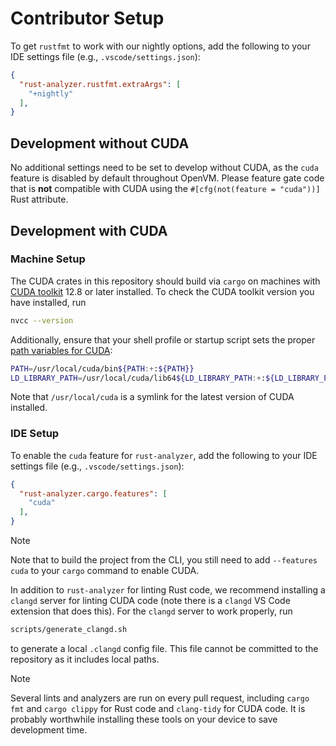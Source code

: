 # Contributor Setup

To get `rustfmt` to work with our nightly options, add the following to your IDE settings file (e.g., `.vscode/settings.json`):

```json
{  
  "rust-analyzer.rustfmt.extraArgs": [
    "+nightly"
  ],
}
```

## Development without CUDA

No additional settings need to be set to develop without CUDA, as the `cuda` feature is disabled by default throughout OpenVM. Please feature gate code that is **not** compatible with CUDA using the `#[cfg(not(feature = "cuda"))]` Rust attribute.

## Development with CUDA

### Machine Setup

The CUDA crates in this repository should build via `cargo` on machines with [CUDA toolkit](https://docs.nvidia.com/cuda/cuda-installation-guide-linux/#package-manager-installation) 12.8 or later installed. To check the CUDA toolkit version you have installed, run
```bash
nvcc --version
```
Additionally, ensure that your shell profile or startup script sets the proper [path variables for CUDA](https://docs.nvidia.com/cuda/cuda-installation-guide-linux/#environment-setup):
```bash
PATH=/usr/local/cuda/bin${PATH:+:${PATH}}
LD_LIBRARY_PATH=/usr/local/cuda/lib64${LD_LIBRARY_PATH:+:${LD_LIBRARY_PATH}}
```
Note that `/usr/local/cuda` is a symlink for the latest version of CUDA installed.

### IDE Setup

To enable the `cuda` feature for `rust-analyzer`, add the following to your IDE settings file (e.g., `.vscode/settings.json`):

```json
{
  "rust-analyzer.cargo.features": [
    "cuda"
  ],
}
```

> [!NOTE]
> Note that to build the project from the CLI, you still need to add `--features cuda` to your `cargo` command to enable CUDA.

In addition to `rust-analyzer` for linting Rust code, we recommend installing a `clangd` server for linting CUDA code (note there is a `clangd` VS Code extension that does this). For the `clangd` server to work properly, run

```bash
scripts/generate_clangd.sh
```

to generate a local `.clangd` config file. This file cannot be committed to the repository as it includes local paths.

> [!NOTE]
> Several lints and analyzers are run on every pull request, including `cargo fmt` and `cargo clippy` for Rust code and `clang-tidy` for CUDA code. It is probably worthwhile installing these tools on your device to save development time.
